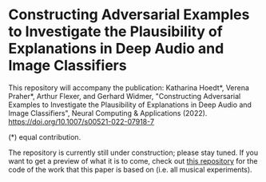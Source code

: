 # Constructing Adversarial Examples to Investigate the Plausibility of Explanations in Deep Audio and Image Classifiers

This repository will accompany the publication: 
Katharina Hoedt*, Verena Praher*, Arthur Flexer, and Gerhard Widmer, 
"Constructing Adversarial Examples to Investigate the Plausibility of Explanations in Deep Audio and Image Classifiers",
Neural Computing & Applications (2022). https://doi.org/10.1007/s00521-022-07918-7

(*) equal contribution.

The repository is currently still under construction; please stay tuned. If you want to get a preview of what it is to come, 
check out [this repository](https://github.com/CPJKU/veracity) for the code of the work that this paper is based on (i.e. all musical experiments). 
